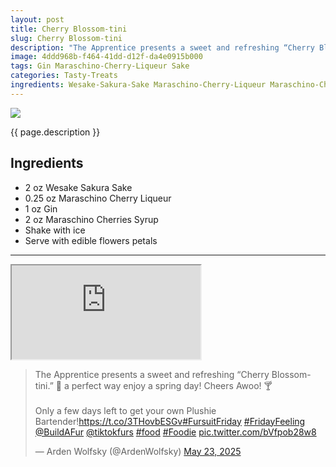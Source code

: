 ```yaml
---
layout: post
title: Cherry Blossom-tini
slug: Cherry Blossom-tini
description: "The Apprentice presents a sweet and refreshing “Cherry Blossom-tini.” 🌸 a perfect way enjoy a spring day! Cheers Awoo! 🍸"
image: 4ddd968b-f464-41dd-d12f-da4e0915b000
tags: Gin Maraschino-Cherry-Liqueur Sake
categories: Tasty-Treats
ingredients: Wesake-Sakura-Sake Maraschino-Cherry-Liqueur Maraschino-Cherries-Syrup Gin
---
```

<div class="drink-image-post"><img src="{{ site.cdn }}{{ page.image }}/public"></div>

{{ page.description }}

## Ingredients
- 2 oz Wesake Sakura Sake
- 0.25 oz Maraschino Cherry Liqueur
- 1 oz Gin
- 2 oz Maraschino Cherries Syrup
- Shake with ice
- Serve with edible flowers petals

<hr>

<div class="drink-media">
<div class="youtube-iframe">
  <iframe
    src="https://customer-ly5ltdyjf46hd6n1.cloudflarestream.com/ad64337397a36fe65fa8618f9c3f0c56/iframe?preload=true&poster=https%3A%2F%2Fcustomer-ly5ltdyjf46hd6n1.cloudflarestream.com%2Fad64337397a36fe65fa8618f9c3f0c56%2Fthumbnails%2Fthumbnail.jpg%3Ftime%3D%26height%3D600"
    loading="lazy"
    allow="accelerometer; gyroscope; autoplay; encrypted-media; picture-in-picture;"
    allowfullscreen="true"
	style="width: 60%;"
  ></iframe>
</div>

<blockquote class="tiktok-embed" cite="https://www.tiktok.com/@ardenwolfsky/video/7507753954223213855" data-video-id="7507753954223213855" style="max-width: 605px;min-width: 325px;"><section></section></blockquote> <script async src="https://www.tiktok.com/embed.js"></script>

<blockquote class="twitter-tweet tw-align-center"><p lang="en" dir="ltr">The Apprentice presents a sweet and refreshing “Cherry Blossom-tini.” 🌸 a perfect way enjoy a spring day! Cheers Awoo! 🍸<br><br>Only a few days left to get your own Plushie Bartender!<a href="https://t.co/3THovbESGv">https://t.co/3THovbESGv</a><a href="https://twitter.com/hashtag/FursuitFriday?src=hash&amp;ref_src=twsrc%5Etfw">#FursuitFriday</a> <a href="https://twitter.com/hashtag/FridayFeeling?src=hash&amp;ref_src=twsrc%5Etfw">#FridayFeeling</a> <a href="https://twitter.com/BuildAFur?ref_src=twsrc%5Etfw">@BuildAFur</a> <a href="https://twitter.com/tiktokfurs?ref_src=twsrc%5Etfw">@tiktokfurs</a> <a href="https://twitter.com/hashtag/food?src=hash&amp;ref_src=twsrc%5Etfw">#food</a> <a href="https://twitter.com/hashtag/Foodie?src=hash&amp;ref_src=twsrc%5Etfw">#Foodie</a> <a href="https://t.co/bVfpob28w8">pic.twitter.com/bVfpob28w8</a></p>&mdash; Arden Wolfsky (@ArdenWolfsky) <a href="https://twitter.com/ArdenWolfsky/status/1926025700311458189?ref_src=twsrc%5Etfw">May 23, 2025</a></blockquote> <script async src="https://platform.twitter.com/widgets.js" charset="utf-8"></script> 
</div>